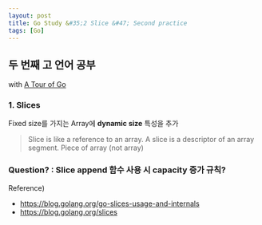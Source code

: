 ```yaml
---
layout: post
title: Go Study &#35;2 Slice &#47; Second practice
tags: [Go]
---
```


## 두 번째 고 언어 공부
with [A Tour of Go](https://tour.golang.org)

### 1. Slices
Fixed size를 가지는 Array에 **dynamic size** 특성을 추가

> Slice is like a reference to an array.
> A slice is a descriptor of an array segment.
> Piece of array (not array)

### Question? : Slice append 함수 사용 시 capacity 증가 규칙?

Reference) 
* https://blog.golang.org/go-slices-usage-and-internals
* https://blog.golang.org/slices

